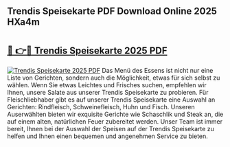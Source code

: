 ## Trendis Speisekarte PDF Download Online 2025 HXa4m

# <h2><a href="http://gc6edxf.nevu.top/?p=Trendis+Speisekarte">🔗 👉🔴 Trendis Speisekarte 2025 PDF</a></h2>

[![Trendis Speisekarte 2025 PDF](https://i.imgur.com/dBaPXMq.png)](http://gc6edxf.nevu.top/?p=Trendis+Speisekarte)
Das Menü des Essens ist nicht nur eine Liste von Gerichten, sondern auch die Möglichkeit, etwas für sich selbst zu wählen. Wenn Sie etwas Leichtes und Frisches suchen, empfehlen wir Ihnen, unsere Salate aus unserer Trendis Speisekarte zu probieren. Für Fleischliebhaber gibt es auf unserer Trendis Speisekarte eine Auswahl an Gerichten: Rindfleisch, Schweinefleisch, Huhn und Fisch. Unseren Auserwählten bieten wir exquisite Gerichte wie Schaschlik und Steak an, die auf einem alten, natürlichen Feuer zubereitet werden. Unser Team ist immer bereit, Ihnen bei der Auswahl der Speisen auf der Trendis Speisekarte zu helfen und Ihnen einen bequemen und angenehmen Service zu bieten.
